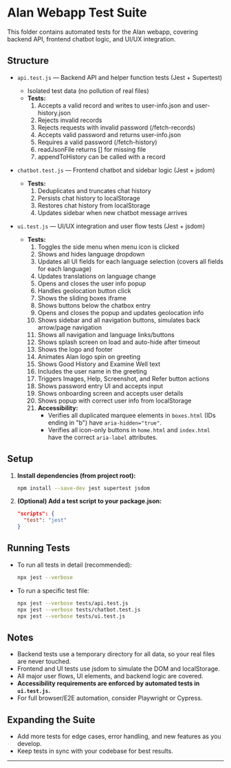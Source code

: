 # Alan Webapp Test Suite

This folder contains automated tests for the Alan webapp, covering backend API, frontend chatbot logic, and UI/UX integration.

## Structure

- `api.test.js` — Backend API and helper function tests (Jest + Supertest)
  - Isolated test data (no pollution of real files)
  - **Tests:**
    1. Accepts a valid record and writes to user-info.json and user-history.json
    2. Rejects invalid records
    3. Rejects requests with invalid password (/fetch-records)
    4. Accepts valid password and returns user-info.json
    5. Requires a valid password (/fetch-history)
    6. readJsonFile returns [] for missing file
    7. appendToHistory can be called with a record

- `chatbot.test.js` — Frontend chatbot and sidebar logic (Jest + jsdom)
  - **Tests:**
    1. Deduplicates and truncates chat history
    2. Persists chat history to localStorage
    3. Restores chat history from localStorage
    4. Updates sidebar when new chatbot message arrives

- `ui.test.js` — UI/UX integration and user flow tests (Jest + jsdom)
  - **Tests:**
    1. Toggles the side menu when menu icon is clicked
    2. Shows and hides language dropdown
    3. Updates all UI fields for each language selection (covers all fields for each language)
    4. Updates translations on language change
    4. Opens and closes the user info popup
    5. Handles geolocation button click
    6. Shows the sliding boxes iframe
    7. Shows buttons below the chatbox entry
    8. Opens and closes the popup and updates geolocation info
    9. Shows sidebar and all navigation buttons, simulates back arrow/page navigation
    10. Shows all navigation and language links/buttons
    11. Shows splash screen on load and auto-hide after timeout
    12. Shows the logo and footer
    13. Animates Alan logo spin on greeting
    14. Shows Good History and Examine Well text
    15. Includes the user name in the greeting
    16. Triggers Images, Help, Screenshot, and Refer button actions
    17. Shows password entry UI and accepts input
    18. Shows onboarding screen and accepts user details
    19. Shows popup with correct user info from localStorage
    20. **Accessibility:**
        - Verifies all duplicated marquee elements in `boxes.html` (IDs ending in "b") have `aria-hidden="true"`.
        - Verifies all icon-only buttons in `home.html` and `index.html` have the correct `aria-label` attributes.

## Setup

1. **Install dependencies (from project root):**
   ```bash
   npm install --save-dev jest supertest jsdom
   ```

2. **(Optional) Add a test script to your package.json:**
   ```json
   "scripts": {
     "test": "jest"
   }
   ```

## Running Tests

- To run all tests in detail (recommended):
  ```bash
  npx jest --verbose
  ```
- To run a specific test file:
  ```bash
  npx jest --verbose tests/api.test.js
  npx jest --verbose tests/chatbot.test.js
  npx jest --verbose tests/ui.test.js
  ```

## Notes

- Backend tests use a temporary directory for all data, so your real files are never touched.
- Frontend and UI tests use jsdom to simulate the DOM and localStorage.
- All major user flows, UI elements, and backend logic are covered.
- **Accessibility requirements are enforced by automated tests in `ui.test.js`.**
- For full browser/E2E automation, consider Playwright or Cypress.

## Expanding the Suite

- Add more tests for edge cases, error handling, and new features as you develop.
- Keep tests in sync with your codebase for best results.

---
